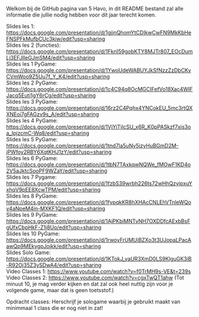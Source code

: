 Welkom bij de GitHub pagina van 5 Havo, in dit README bestand zal alle informatie die jullie nodig hebben voor dit jaar terecht komen.


Slides les 1: https://docs.google.com/presentation/d/1gjjnQhomYtCDIkwCwFN9MkKbHeFNSPFkMufbCUc3kiw/edit?usp=sharing  
Slides les 2 (functies): https://docs.google.com/presentation/d/1FkriI59gobKTY8MJTr807_EOcDumLj3EFJlIeGJmSM4/edit?usp=sharing  
Slides les 1 PyGame: https://docs.google.com/presentation/d/1YwoUdeWABUYJkSfNzzZzDbCKvCVmWoo9Z5Uu7f_Y_K4/edit?usp=sharing  
Slides les 2 PyGame: https://docs.google.com/presentation/d/1c4C94q8OcMGCIFefVo18Xac4WIFJacq5Eutj1gY6rCg/edit?usp=sharing  
Slides les 3 PyGame: https://docs.google.com/presentation/d/16rz2C4Pqhx4YNCokEU_5mc3rtQXXNEoi7gFAGzv9s_A/edit?usp=sharing  
Slides les 4 PyGame: https://docs.google.com/presentation/d/1VjYiTjIcSU_x6R_K0pPASkzf7xis3oa_IpjzcmC-Wq8/edit?usp=sharing  
Slides les 5 PyGame: https://docs.google.com/presentation/d/1tnd7la5uNy5jzyHuBGmD2M-jPWfoy2RBY6XqtKHJ1zY/edit?usp=sharing  
Slides les 6 PyGame: https://docs.google.com/presentation/d/1tbN7TAxkqwNQWe_fMOwF1KD4o2V5aJktcSooPF9WZaY/edit?usp=sharing  
Slides les 7 Pygame: https://docs.google.com/presentation/d/1fzbS39wrbh226ts72wHhQzyjpxuYxhqV9pEE8XcwTPM/edit?usp=sharing  
Slides les 8 PyGame: https://docs.google.com/presentation/d/1fypqkKR8hXHAcCNLEhVTnleWQov4aNpeM4in-MXKF1Q/edit?usp=sharing  
Slides les 9 PyGame: https://docs.google.com/presentation/d/1AjPKbiMNTvNH7OXDDfcAExbBsFgUfxCbpHkF-Z1j8Uo/edit?usp=sharing  
Slides les 10 PyGame: https://docs.google.com/presentation/d/1rwoyFrUMUiBZXo3t3UJopaLPacAawQp9MEkygpJojkk/edit?usp=sharing  
Slides Solo Game: https://docs.google.com/presentation/d/1KTokJ_yaUR3XmD0LS9KlguGK3iB-R92Oj35Z3ySDwA4/edit?usp=sharing  
Video Classes 1: https://www.youtube.com/watch?v=f0TrMH9s-VE&t=239s  
Video Classes 2: https://www.youtube.com/watch?v=cgxTwQT1ahw (Tot minuut 10, je mag verder kijken en dat zal ook heel nuttig zijn voor je volgende game, maar dat is geen toetsstof.)  

Opdracht classes: Herschrijf je sologame waarbij je gebruikt maakt van minimmaal 1 class die er nog niet in zat!  
